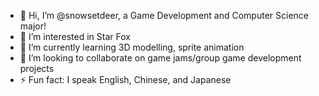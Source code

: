- 👋 Hi, I’m @snowsetdeer, a Game Development and Computer Science major!
- 👀 I’m interested in Star Fox
- 🌱 I’m currently learning 3D modelling, sprite animation
- 💞️ I’m looking to collaborate on game jams/group game development projects
- ⚡ Fun fact: I speak English, Chinese, and Japanese

<!---
snowsetdeer/snowsetdeer is a ✨ special ✨ repository because its `README.md` (this file) appears on your GitHub profile.
You can click the Preview link to take a look at your changes.
--->
